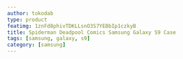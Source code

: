 ```yaml
---
author: tokodab
type: product
featimg: 1znFd8phivTDKLLsnO3S7YEBbIp1czkyB
title: Spiderman Deadpool Comics Samsung Galaxy S9 Case
tags: [samsung, galaxy, s9]
category: [samsung]
---
```


